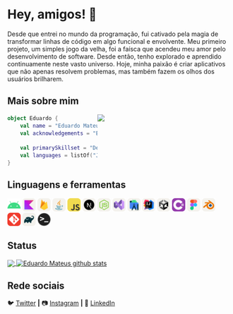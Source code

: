 # Hey, amigos! 👋

Desde que entrei no mundo da programação, fui cativado pela magia de transformar linhas de código em algo funcional e envolvente. Meu primeiro projeto, um simples jogo da velha, foi a faísca que acendeu meu amor pelo desenvolvimento de software. Desde então, tenho explorado e aprendido continuamente neste vasto universo. Hoje, minha paixão é criar aplicativos que não apenas resolvem problemas, mas também fazem os olhos dos usuários brilharem.

## Mais sobre mim

<img align="right" width="300" src="https://github.com/eduardomcb/eduardomcb/assets/116934175/4bed62fe-55ce-41aa-bedf-36a1072838b0" />

```kotlin
object Eduardo {
    val name = "Eduardo Mateus Costa Barros"
    val acknowledgements = "Entusiasta do Desenvolvimento de Aplicativos Android e Aplicativos Multiplataforma"

    val primarySkillset = "Desenvolvimento de Aplicativos Android, Node.js, Unity (C#), Kotlin Multiplaform"
    val languages = listOf("Java", "Kotlin", "JavaScript (Node.js)", "C#")
}

```

## Linguagens e ferramentas

<code><img height="30" src="https://raw.githubusercontent.com/github/explore/80688e429a7d4ef2fca1e82350fe8e3517d3494d/topics/android/android.png"></code>
<code><img height="30" src="https://raw.githubusercontent.com/tandpfun/skill-icons/main/icons/Kotlin-Light.svg"></code>
<code><img height="30" src="https://raw.githubusercontent.com/tandpfun/skill-icons/main/icons/Firebase-Light.svg"></code>
<code><img height="30" src="https://raw.githubusercontent.com/tandpfun/skill-icons/main/icons/Java-Light.svg"></code>
<code><img height="30" src="https://raw.githubusercontent.com/tandpfun/skill-icons/main/icons/JavaScript.svg"></code>
<code><img height="30" src="https://raw.githubusercontent.com/tandpfun/skill-icons/main/icons/NextJS-Light.svg"></code>
<code><img height="30" src="https://raw.githubusercontent.com/tandpfun/skill-icons/main/icons/NodeJS-Light.svg"></code>
<code><img 
height="30" src="https://raw.githubusercontent.com/tandpfun/skill-icons/main/icons/VisualStudio-Light.svg"></code>
<code><img 
height="30" src="https://raw.githubusercontent.com/tandpfun/skill-icons/main/icons/AndroidStudio-Light.svg"></code>
<code><img 
height="30" src="https://raw.githubusercontent.com/tandpfun/skill-icons/main/icons/Idea-Light.svg"></code>
<code><img 
height="30" src="https://raw.githubusercontent.com/tandpfun/skill-icons/main/icons/Unity-Light.svg"></code>
<code><img 
height="30" src="https://raw.githubusercontent.com/tandpfun/skill-icons/main/icons/CS.svg"></code>
<code><img 
height="30" src="https://raw.githubusercontent.com/tandpfun/skill-icons/main/icons/Figma-Light.svg"></code>
<code><img 
height="30" src="https://raw.githubusercontent.com/tandpfun/skill-icons/main/icons/Blender-Light.svg"></code>
<code><img height="30" src="https://raw.githubusercontent.com/tandpfun/skill-icons/main/icons/Git.svg"></code>
<code><img height="30" src="https://raw.githubusercontent.com/tandpfun/skill-icons/main/icons/Gradle-Light.svg"></code>
<code><img height="30" src="https://raw.githubusercontent.com/github/explore/80688e429a7d4ef2fca1e82350fe8e3517d3494d/topics/terminal/terminal.png"></code>

## Status

<a href="https://github.com/eduardomcb">
  <img align="center" src="https://github-readme-stats.vercel.app/api/top-langs/?username=eduardomcb&theme=dracula&hide_langs_below=1" />
</a>

<a href="https://github.com/eduardomcb">
 <img align="center" src="https://github-readme-stats.vercel.app/api?username=eduardomcb&show_icons=true&theme=dracula&line_height=27" alt="Eduardo Mateus github stats"/>
</a>

[twitter]: https://twitter.com/EduardoBar54900
[instagram]: https://www.instagram.com/eduardo.matss/
[linkedin]: https://www.linkedin.com/in/eduardo-barros-6b5477241/

<br>

## Rede sociais

🐦 [Twitter][twitter] **|**
📷 [Instagram][instagram] **|**
👔 [LinkedIn][linkedin]

